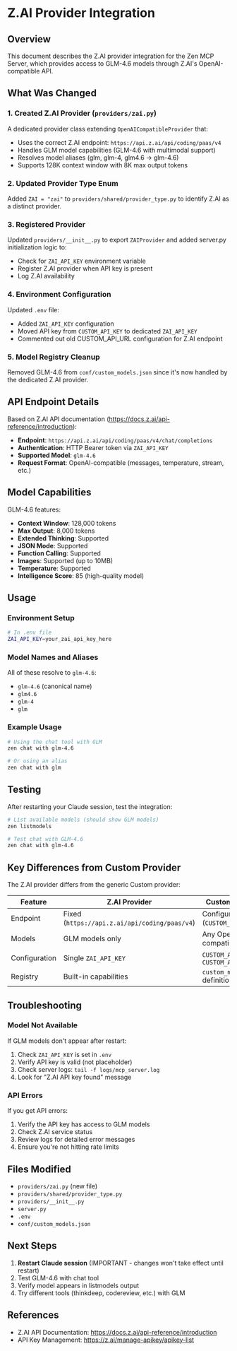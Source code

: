 # Z.AI Provider Integration

## Overview

This document describes the Z.AI provider integration for the Zen MCP Server, which provides access to GLM-4.6 models through Z.AI's OpenAI-compatible API.

## What Was Changed

### 1. Created Z.AI Provider (`providers/zai.py`)

A dedicated provider class extending `OpenAICompatibleProvider` that:
- Uses the correct Z.AI endpoint: `https://api.z.ai/api/coding/paas/v4`
- Handles GLM model capabilities (GLM-4.6 with multimodal support)
- Resolves model aliases (glm, glm-4, glm4.6 → glm-4.6)
- Supports 128K context window with 8K max output tokens

### 2. Updated Provider Type Enum

Added `ZAI = "zai"` to `providers/shared/provider_type.py` to identify Z.AI as a distinct provider.

### 3. Registered Provider

Updated `providers/__init__.py` to export `ZAIProvider` and added server.py initialization logic to:
- Check for `ZAI_API_KEY` environment variable
- Register Z.AI provider when API key is present
- Log Z.AI availability

### 4. Environment Configuration

Updated `.env` file:
- Added `ZAI_API_KEY` configuration
- Moved API key from `CUSTOM_API_KEY` to dedicated `ZAI_API_KEY`
- Commented out old CUSTOM_API_URL configuration for Z.AI endpoint

### 5. Model Registry Cleanup

Removed GLM-4.6 from `conf/custom_models.json` since it's now handled by the dedicated Z.AI provider.

## API Endpoint Details

Based on Z.AI API documentation (https://docs.z.ai/api-reference/introduction):

- **Endpoint**: `https://api.z.ai/api/coding/paas/v4/chat/completions`
- **Authentication**: HTTP Bearer token via `ZAI_API_KEY`
- **Supported Model**: `glm-4.6`
- **Request Format**: OpenAI-compatible (messages, temperature, stream, etc.)

## Model Capabilities

GLM-4.6 features:
- **Context Window**: 128,000 tokens
- **Max Output**: 8,000 tokens
- **Extended Thinking**: Supported
- **JSON Mode**: Supported
- **Function Calling**: Supported
- **Images**: Supported (up to 10MB)
- **Temperature**: Supported
- **Intelligence Score**: 85 (high-quality model)

## Usage

### Environment Setup

```bash
# In .env file
ZAI_API_KEY=your_zai_api_key_here
```

### Model Names and Aliases

All of these resolve to `glm-4.6`:
- `glm-4.6` (canonical name)
- `glm4.6`
- `glm-4`
- `glm`

### Example Usage

```bash
# Using the chat tool with GLM
zen chat with glm-4.6

# Or using an alias
zen chat with glm
```

## Testing

After restarting your Claude session, test the integration:

```bash
# List available models (should show GLM models)
zen listmodels

# Test chat with GLM-4.6
zen chat with glm-4.6
```

## Key Differences from Custom Provider

The Z.AI provider differs from the generic Custom provider:

| Feature | Z.AI Provider | Custom Provider |
|---------|---------------|-----------------|
| Endpoint | Fixed (`https://api.z.ai/api/coding/paas/v4`) | Configurable (`CUSTOM_API_URL`) |
| Models | GLM models only | Any OpenAI-compatible model |
| Configuration | Single `ZAI_API_KEY` | `CUSTOM_API_URL` + `CUSTOM_API_KEY` |
| Registry | Built-in capabilities | `custom_models.json` definitions |

## Troubleshooting

### Model Not Available

If GLM models don't appear after restart:
1. Check `ZAI_API_KEY` is set in `.env`
2. Verify API key is valid (not placeholder)
3. Check server logs: `tail -f logs/mcp_server.log`
4. Look for "Z.AI API key found" message

### API Errors

If you get API errors:
1. Verify the API key has access to GLM models
2. Check Z.AI service status
3. Review logs for detailed error messages
4. Ensure you're not hitting rate limits

## Files Modified

- `providers/zai.py` (new file)
- `providers/shared/provider_type.py`
- `providers/__init__.py`
- `server.py`
- `.env`
- `conf/custom_models.json`

## Next Steps

1. **Restart Claude session** (IMPORTANT - changes won't take effect until restart)
2. Test GLM-4.6 with chat tool
3. Verify model appears in listmodels output
4. Try different tools (thinkdeep, codereview, etc.) with GLM

## References

- Z.AI API Documentation: https://docs.z.ai/api-reference/introduction
- API Key Management: https://z.ai/manage-apikey/apikey-list
